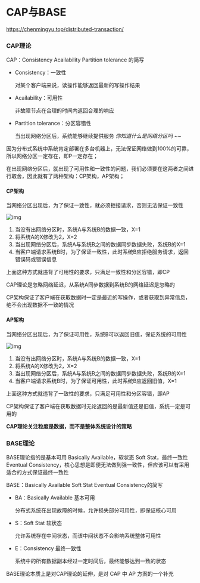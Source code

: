 # CAP与BASE

https://chenmingyu.top/distributed-transaction/

### CAP理论

CAP：Consistency Acailability Partition tolerance 的简写

- Consistency：一致性

  对某个客户端来说，读操作能够返回最新的写操作结果

- Acailability：可用性

  非故障节点在合理的时间内返回合理的响应

- Partition tolerance：分区容错性

  当出现网络分区后，系统能够继续提供服务 *你知道什么是网络分区吗 ~~*

因为分布式系统中系统肯定部署在多台机器上，无法保证网络做到100%的可靠，所以网络分区一定存在，即P一定存在；

在出现网络分区后，就出现了可用性和一致性的问题，我们必须要在这两者之间进行取舍，因此就有了两种架构：CP架构，AP架构；

#### CP架构

当网络分区出现后，为了保证一致性，就必须拒接请求，否则无法保证一致性

![img](https://chenmingyu.top/distributed-transaction/CP.png)

1. 当没有出网络分区时，系统A与系统B的数据一致，X=1
2. 将系统A的X修改为2，X=2
3. 当出现网络分区后，系统A与系统B之间的数据同步数据失败，系统B的X=1
4. 当客户端请求系统B时，为了保证一致性，此时系统B应拒绝服务请求，返回错误码或错误信息

上面这种方式就违背了可用性的要求，只满足一致性和分区容错，即CP

CAP理论是忽略网络延迟，从系统A同步数据到系统B的网络延迟是忽略的

CP架构保证了客户端在获取数据时一定是最近的写操作，或者获取到异常信息，绝不会出现数据不一致的情况

#### AP架构

当网络分区出现后，为了保证可用性，系统B可以返回旧值，保证系统的可用性

![img](https://chenmingyu.top/distributed-transaction/AP.png)

1. 当没有出网络分区时，系统A与系统B的数据一致，X=1
2. 将系统A的X修改为2，X=2
3. 当出现网络分区后，系统A与系统B之间的数据同步数据失败，系统B的X=1
4. 当客户端请求系统B时，为了保证可用性，此时系统B应返回旧值，X=1

上面这种方式就违背了一致性的要求，只满足可用性和分区容错，即AP

CP架构保证了客户端在获取数据时无论返回的是最新值还是旧值，系统一定是可用的

**CAP理论关注粒度是数据，而不是整体系统设计的策略**

### BASE理论

 BASE理论指的是基本可用 Basically Available，软状态 Soft Stat，最终一致性 Eventual Consistency，核心思想是即便无法做到强一致性，但应该可以有采用适合的方式保证最终一致性

BASE：Basically Available Soft Stat Eventual Consistency的简写

- BA：Basically Available 基本可用

  分布式系统在出现故障的时候，允许损失部分可用性，即保证核心可用

- S：Soft Stat 软状态

  允许系统存在中间状态，而该中间状态不会影响系统整体可用性

- E：Consistency 最终一致性

  系统中的所有数据副本经过一定时间后，最终能够达到一致的状态

BASE理论本质上是对CAP理论的延伸，是对 CAP 中 AP 方案的一个补充